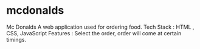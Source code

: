 # mcdonalds
  Mc Donalds A web application used for ordering food. Tech Stack : HTML , CSS, JavaScript Features : Select the order, order will come at certain timings.
